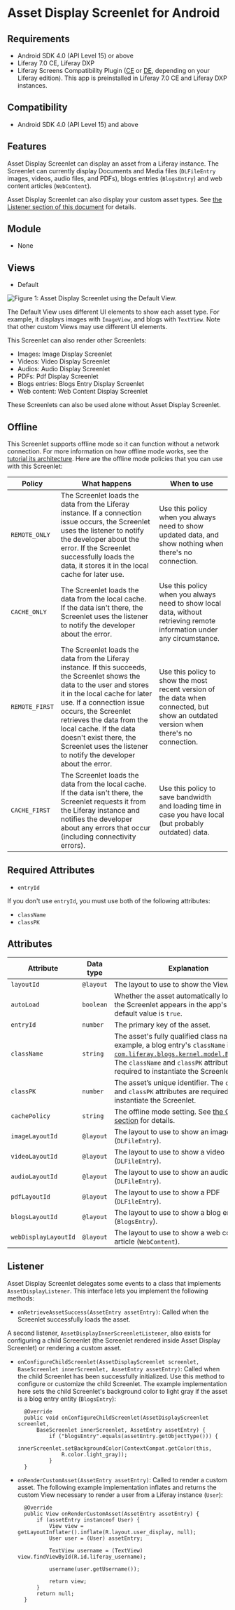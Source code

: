 # Asset Display Screenlet for Android [](id=asset-display-screenlet-for-android)

## Requirements [](id=requirements)

- Android SDK 4.0 (API Level 15) or above
- Liferay 7.0 CE, Liferay DXP
- Liferay Screens Compatibility Plugin
  ([CE](http://www.liferay.com/marketplace/-/mp/application/54365664) or 
  [DE](http://www.liferay.com/marketplace/-/mp/application/54369726), 
  depending on your Liferay edition). This app is preinstalled in Liferay 7.0 CE 
  and Liferay DXP instances.

## Compatibility [](id=compatibility)

- Android SDK 4.0 (API Level 15) and above

## Features [](id=features)

Asset Display Screenlet can display an asset from a Liferay instance. The 
Screenlet can currently display Documents and Media files (`DLFileEntry` images, 
videos, audio files, and PDFs), blogs entries (`BlogsEntry`) and web content 
articles (`WebContent`). 

Asset Display Screenlet can also display your custom asset types. See 
[the Listener section of this document](/develop/reference/-/knowledge_base/7-0/asset-display-screenlet-for-android#listener) 
for details. 

## Module [](id=module)

- None

## Views [](id=views)

- Default

![Figure 1: Asset Display Screenlet using the Default View.](../../images/screens-android-assetdisplay.png)

The Default View uses different UI elements to show each asset type. For 
example, it displays images with `ImageView`, and blogs with `TextView`. Note 
that other custom Views may use different UI elements. 

This Screenlet can also render other Screenlets: 

- Images: Image Display Screenlet
- Videos: Video Display Screenlet
- Audios: Audio Display Screenlet
- PDFs: Pdf Display Screenlet
- Blogs entries: Blogs Entry Display Screenlet
- Web content: Web Content Display Screenlet

These Screenlets can also be used alone without Asset Display Screenlet.

## Offline [](id=offline)

This Screenlet supports offline mode so it can function without a network 
connection. For more information on how offline mode works, see the 
[tutorial its architecture](/develop/tutorials/-/knowledge_base/7-0/architecture-of-offline-mode-in-liferay-screens). 
Here are the offline mode policies that you can use with this Screenlet: 

| Policy | What happens | When to use |
|--------|--------------|-------------|
| `REMOTE_ONLY` | The Screenlet loads the data from the Liferay instance. If a connection issue occurs, the Screenlet uses the listener to notify the developer about the error. If the Screenlet successfully loads the data, it stores it in the local cache for later use. | Use this policy when you always need to show updated data, and show nothing when there's no connection. |
| `CACHE_ONLY` | The Screenlet loads the data from the local cache. If the data isn't there, the Screenlet uses the listener to notify the developer about the error. | Use this policy when you always need to show local data, without retrieving remote information under any circumstance. |
| `REMOTE_FIRST` | The Screenlet loads the data from the Liferay instance. If this succeeds, the Screenlet shows the data to the user and stores it in the local cache for later use. If a connection issue occurs, the Screenlet retrieves the data from the local cache. If the data doesn't exist there, the Screenlet uses the listener to notify the developer about the error. | Use this policy to show the most recent version of the data when connected, but show an outdated version when there's no connection. |
| `CACHE_FIRST` | The Screenlet loads the data from the local cache. If the data isn't there, the Screenlet requests it from the Liferay instance and notifies the developer about any errors that occur (including connectivity errors). | Use this policy to save bandwidth and loading time in case you have local (but probably outdated) data. |

## Required Attributes [](id=required-attributes)

- `entryId`

If you don't use `entryId`, you must use both of the following attributes: 

- `className`
- `classPK`

## Attributes [](id=attributes)

| Attribute | Data type | Explanation |
|-----------|-----------|-------------|
| `layoutId` | `@layout` | The layout to use to show the View. |
| `autoLoad` | `boolean` | Whether the asset automatically loads when the Screenlet appears in the app's UI. The default value is `true`. |
| `entryId` | `number` | The primary key of the asset. | 
| `className` | `string` | The asset's fully qualified class name. For example, a blog entry's `className` is [`com.liferay.blogs.kernel.model.BlogsEntry`](https://docs.liferay.com/portal/7.0/javadocs/portal-kernel/com/liferay/blogs/kernel/model/BlogsEntry.html). The `className` and `classPK` attributes are required to instantiate the Screenlet. |
| `classPK` | `number` | The asset’s unique identifier. The `className` and `classPK` attributes are required to instantiate the Screenlet. |
| `cachePolicy` | `string` | The offline mode setting. See [the Offline section](/develop/reference/-/knowledge_base/7-0/asset-display-screenlet-for-android#offline) for details. |
| `imageLayoutId` | `@layout` | The layout to use to show an image (`DLFileEntry`). |
| `videoLayoutId` | `@layout` | The layout to use to show a video (`DLFileEntry`). |
| `audioLayoutId` | `@layout` | The layout to use to show an audio file (`DLFileEntry`). |
| `pdfLayoutId` | `@layout` | The layout to use to show a PDF (`DLFileEntry`). |
| `blogsLayoutId` | `@layout` | The layout to use to show a blog entry (`BlogsEntry`). |
| `webDisplayLayoutId` | `@layout` | The layout to use to show a web content article (`WebContent`). |

## Listener [](id=listener)

Asset Display Screenlet delegates some events to a class that implements 
`AssetDisplayListener`. This interface lets you implement the following methods: 

- `onRetrieveAssetSuccess(AssetEntry assetEntry)`: Called when the Screenlet 
  successfully loads the asset. 

A second listener, `AssetDisplayInnerScreenletListener`, also exists for 
configuring a child Screenlet (the Screenlet rendered inside Asset Display 
Screenlet) or rendering a custom asset. 

- `onConfigureChildScreenlet(AssetDisplayScreenlet screenlet, BaseScreenlet innerScreenlet, AssetEntry assetEntry)`: 
  Called when the child Screenlet has been successfully initialized. Use this 
  method to configure or customize the child Screenlet. The example 
  implementation here sets the child Screenlet's background color to light gray 
  if the asset is a blog entry entity (`BlogsEntry`): 

        @Override
        public void onConfigureChildScreenlet(AssetDisplayScreenlet screenlet,
            BaseScreenlet innerScreenlet, AssetEntry assetEntry) {
                if ("blogsEntry".equals(assetEntry.getObjectType())) {
                    innerScreenlet.setBackgroundColor(ContextCompat.getColor(this,
                    R.color.light_gray));
                }
        }

- `onRenderCustomAsset(AssetEntry assetEntry)`: Called to render a custom asset. 
  The following example implementation inflates and returns the custom View 
  necessary to render a user from a Liferay instance (`User`): 

        @Override
        public View onRenderCustomAsset(AssetEntry assetEntry) {
            if (assetEntry instanceof User) {
                View view = getLayoutInflater().inflate(R.layout.user_display, null);
                User user = (User) assetEntry;

                TextView username = (TextView) view.findViewById(R.id.liferay_username);

                username(user.getUsername());

                return view;
            }
            return null;
        }

